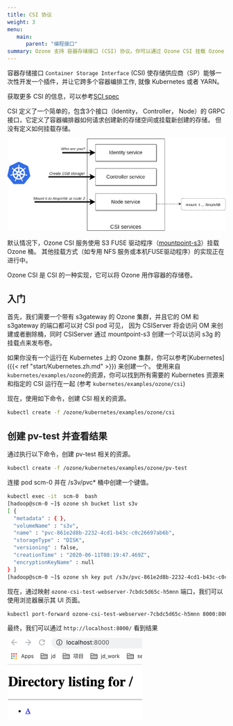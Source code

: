 ```yaml
---
title: CSI 协议
weight: 3
menu:
   main:
      parent: "编程接口"
summary: Ozone 支持 容器存储接口 (CSI) 协议。你可以通过 Ozone CSI 挂载 Ozone 桶的方式使用 Ozone。
---
```


<!---
  Licensed to the Apache Software Foundation (ASF) under one or more
  contributor license agreements.  See the NOTICE file distributed with
  this work for additional information regarding copyright ownership.
  The ASF licenses this file to You under the Apache License, Version 2.0
  (the "License"); you may not use this file except in compliance with
  the License.  You may obtain a copy of the License at

      http://www.apache.org/licenses/LICENSE-2.0

  Unless required by applicable law or agreed to in writing, software
  distributed under the License is distributed on an "AS IS" BASIS,
  WITHOUT WARRANTIES OR CONDITIONS OF ANY KIND, either express or implied.
  See the License for the specific language governing permissions and
  limitations under the License.
-->

容器存储接口 `Container Storage Interface` (CSI) 使存储供应商（SP）能够一次性开发一个插件，并让它跨多个容器编排工作,
就像 Kubernetes 或者 YARN。

获取更多 CSI 的信息，可以参考[SCI spec](https://github.com/container-storage-interface/spec/blob/master/spec.md)

CSI 定义了一个简单的，包含3个接口（Identity， Controller， Node）的 GRPC 接口，它定义了容器编排器如何请求创建新的存储空间或挂载新创建的存储，
但没有定义如何挂载存储。

![CSI](CSI.png)

默认情况下，Ozone CSI 服务使用 S3 FUSE 驱动程序（[mountpoint-s3](https://github.com/awslabs/mountpoint-s3)）挂载 Ozone 桶。
其他挂载方式（如专用 NFS 服务或本机FUSE驱动程序）的实现正在进行中。



Ozone CSI 是 CSI 的一种实现，它可以将 Ozone 用作容器的存储卷。 

## 入门

首先，我们需要一个带有 s3gateway 的 Ozone 集群，并且它的 OM 和 s3gateway 的端口都可以对 CSI pod 可见，
因为 CSIServer 将会访问 OM 来创建或者删除桶，同时 CSIServer 通过 mountpoint-s3 创建一个可以访问 s3g 的挂载点来发布卷。 

如果你没有一个运行在 Kubernetes 上的 Ozone 集群，你可以参考[Kubernetes]({{< ref "start/Kubernetes.zh.md" >}}) 来创建一个。
使用来自 `kubernetes/examples/ozone`的资源，你可以找到所有需要的 Kubernetes 资源来和指定的 CSI 运行在一起
(参考 `kubernetes/examples/ozone/csi`)   

现在，使用如下命令，创建 CSI 相关的资源。

```bash
kubectl create -f /ozone/kubernetes/examples/ozone/csi
```

## 创建 pv-test 并查看结果

通过执行以下命令，创建 pv-test 相关的资源。

```bash
kubectl create -f /ozone/kubernetes/examples/ozone/pv-test
```

连接 pod scm-0 并在 /s3v/pvc* 桶中创建一个键值。

```bash
kubectl exec -it  scm-0  bash
[hadoop@scm-0 ~]$ ozone sh bucket list s3v
[ {
  "metadata" : { },
  "volumeName" : "s3v",
  "name" : "pvc-861e2d8b-2232-4cd1-b43c-c0c26697ab6b",
  "storageType" : "DISK",
  "versioning" : false,
  "creationTime" : "2020-06-11T08:19:47.469Z",
  "encryptionKeyName" : null
} ]
[hadoop@scm-0 ~]$ ozone sh key put /s3v/pvc-861e2d8b-2232-4cd1-b43c-c0c26697ab6b/A LICENSE.txt
```

现在，通过映射 `ozone-csi-test-webserver-7cbdc5d65c-h5mnn` 端口，我们可以使用浏览器展示其 UI 页面。

```bash
kubectl port-forward ozone-csi-test-webserver-7cbdc5d65c-h5mnn 8000:8000
```

最终，我们可以通过 `http://localhost:8000/` 看到结果

![pvtest-webui](pvtest-webui.png)
